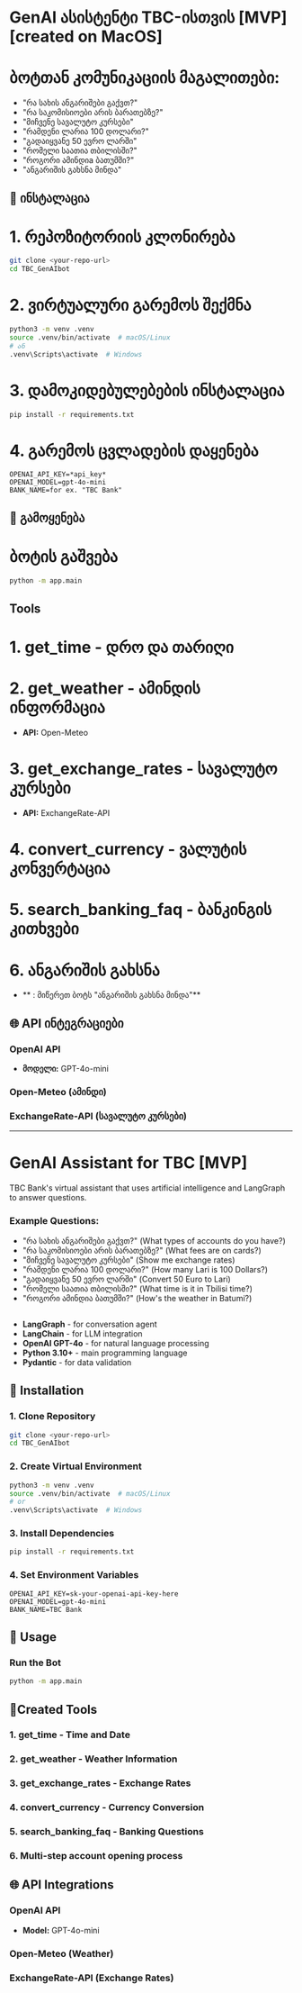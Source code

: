 # GenAI ასისტენტი TBC-ისთვის [MVP] [created on MacOS]

# ბოტთან კომუნიკაციის მაგალითები:
- "რა სახის ანგარიშები გაქვთ?"
- "რა საკომისიოები არის ბარათებზე?"
- "მიჩვენე სავალუტო კურსები"
- "რამდენი ლარია 100 დოლარი?"
- "გადაიყვანე 50 ევრო ლარში"
- "რომელი საათია თბილისში?"
- "როგორი ამინდიa ბათუმში?"
- "ანგარიშის გახსნა მინდა"

## 🚀 ინსტალაცია

# 1. რეპოზიტორიის კლონირება
```bash
git clone <your-repo-url>
cd TBC_GenAIbot
```

# 2. ვირტუალური გარემოს შექმნა
```bash
python3 -m venv .venv
source .venv/bin/activate  # macOS/Linux
# ან
.venv\Scripts\activate  # Windows
```

# 3. დამოკიდებულებების ინსტალაცია
```bash
pip install -r requirements.txt
```

# 4. გარემოს ცვლადების დაყენება
```env
OPENAI_API_KEY=*api_key*
OPENAI_MODEL=gpt-4o-mini
BANK_NAME=for ex. "TBC Bank"
```

## 🎯 გამოყენება

# ბოტის გაშვება
```bash
python -m app.main
```

## Tools

# 1. **get_time** - დრო და თარიღი

# 2. **get_weather** - ამინდის ინფორმაცია
- **API:** Open-Meteo

# 3. **get_exchange_rates** - სავალუტო კურსები
- **API:** ExchangeRate-API

# 4. **convert_currency** - ვალუტის კონვერტაცია

# 5. **search_banking_faq** - ბანკინგის კითხვები

# 6. **ანგარიშის გახსნა** 
- ** : მიწერეთ ბოტს "ანგარიშის გახსნა მინდა"**


## 🌐 API ინტეგრაციები

### OpenAI API
- **მოდელი:** GPT-4o-mini
### Open-Meteo (ამინდი)
### ExchangeRate-API (სავალუტო კურსები)

---

# GenAI Assistant for TBC [MVP]

TBC Bank's virtual assistant that uses artificial intelligence and LangGraph to answer questions.

### Example Questions:
- "რა სახის ანგარიშები გაქვთ?" (What types of accounts do you have?)
- "რა საკომისიოები არის ბარათებზე?" (What fees are on cards?)
- "მიჩვენე სავალუტო კურსები" (Show me exchange rates)
- "რამდენი ლარია 100 დოლარი?" (How many Lari is 100 Dollars?)
- "გადაიყვანე 50 ევრო ლარში" (Convert 50 Euro to Lari)
- "რომელი საათია თბილისში?" (What time is it in Tbilisi time?)
- "როგორი ამინდია ბათუმში?" (How's the weather in Batumi?)

## 
- **LangGraph** - for conversation agent
- **LangChain** - for LLM integration
- **OpenAI GPT-4o** - for natural language processing
- **Python 3.10+** - main programming language
- **Pydantic** - for data validation


## 🚀 Installation

### 1. Clone Repository
```bash
git clone <your-repo-url>
cd TBC_GenAIbot
```

### 2. Create Virtual Environment
```bash
python3 -m venv .venv
source .venv/bin/activate  # macOS/Linux
# or
.venv\Scripts\activate  # Windows
```

### 3. Install Dependencies
```bash
pip install -r requirements.txt
```

### 4. Set Environment Variables
```env
OPENAI_API_KEY=sk-your-openai-api-key-here
OPENAI_MODEL=gpt-4o-mini
BANK_NAME=TBC Bank
```

## 🎯 Usage

### Run the Bot
```bash
python -m app.main
```

## 🔧Created Tools

### 1. **get_time** - Time and Date

### 2. **get_weather** - Weather Information

### 3. **get_exchange_rates** - Exchange Rates

### 4. **convert_currency** - Currency Conversion

### 5. **search_banking_faq** - Banking Questions

### 6. **Multi-step account opening process** 
## 🌐 API Integrations

### OpenAI API
- **Model:** GPT-4o-mini
### Open-Meteo (Weather)
### ExchangeRate-API (Exchange Rates)
